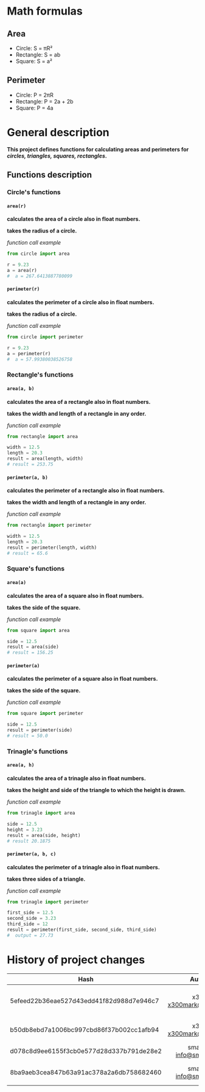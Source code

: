 # Math formulas
## Area
- Circle: S = πR²
- Rectangle: S = ab
- Square: S = a²

## Perimeter
- Circle: P = 2πR
- Rectangle: P = 2a + 2b
- Square: P = 4a

# General description

**This project defines functions for calculating areas and perimeters for ***circles, triangles, squares, rectangles***.**

## Functions description

### Circle's functions

#### `area(r)`

**calculates the area of a circle also in float numbers.**

**takes the radius of a circle.**

_function call example_
```python
from circle import area

r = 9.23
a = area(r)
#  a = 267.6413887780099
```

#### `perimeter(r)`

**calculates the perimeter of a circle also in float numbers.**

**takes the radius of a circle.**

_function call example_
```python
from circle import perimeter

r = 9.23
a = perimeter(r)
#  a = 57.99380038526758
```

### Rectangle's functions

#### `area(a, b)`

**calculates the area of a rectangle also in float numbers.**

**takes the width and length of a rectangle in any order.**

_function call example_
```python
from rectangle import area

width = 12.5
length = 20.3
result = area(length, width)
# result = 253.75
```

#### `perimeter(a, b)`

**calculates the perimeter of a rectangle also in float numbers.**

**takes the width and length of a rectangle in any order.**

_function call example_
```python
from rectangle import perimeter

width = 12.5
length = 20.3
result = perimeter(length, width)
# result = 65.6
```

### Square's functions

#### `area(a)`

**calculates the area of a square also in float numbers.**

**takes the side of the square.**

_function call example_
```python
from square import area

side = 12.5
result = area(side)
# result = 156.25
```

#### `perimeter(a)`

**calculates the perimeter of a square also in float numbers.**

**takes the side of the square.**

_function call example_
```python
from square import perimeter

side = 12.5
result = perimeter(side)
# result = 50.0
```

### Trinagle's functions

#### `area(a, h)`

**calculates the area of a trinagle also in float numbers.**

**takes the height and side of the triangle to which the height is drawn.**

_function call example_
```python
from trinagle import area

side = 12.5
height = 3.23
result = area(side, height)
# result 20.1875
```

#### `perimeter(a, b, c)`

**calculates the perimeter of a trinagle also in float numbers.**

**takes three sides of a triangle.**

_function call example_
```python
from trinagle import perimeter

first_side = 12.5
second_side = 3.23
third_side = 12
result = perimeter(first_side, second_side, third_side)
#  output = 27.73
```

# History of project changes
 |**Hash**                                | **Author**                            |  **Comments**                   |
 | ----------------------------------------|:-------------------------------------:| -----------------------------:  |
 | 5efeed22b36eae527d43edd41f82d988d7e946c7| x3pio <x300mark@gmail.com>           |fixed bug in rectangle function  |
 | b50db8ebd7a1006bc997cbd86f37b002cc1afb94| x3pio <x300mark@gmail.com>           | new file for rectangle functions                |
 | d078c8d9ee6155f3cb0e577d28d337b791de28e2| smartiqa <info@smartiqa.ru> |  Docs added                          |
 | 8ba9aeb3cea847b63a91ac378a2a6db758682460| smartiqa <info@smartiqa.ru> |  Circle and square added|
 




